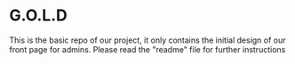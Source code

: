 # G.O.L.D
This is the basic repo of our project, it only contains the initial design of our front page for admins. Please read the "readme" file for further instructions
